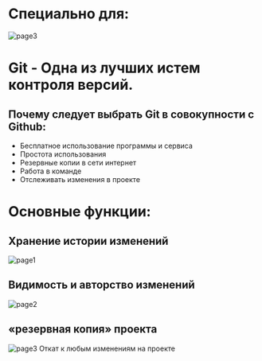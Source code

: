 # Специально для: 
![page3](https://camo.githubusercontent.com/ace14ee894d150192a7b05b12410738aa65528da742bbce69315a5f441320ea7/68747470733a2f2f692e696d6775722e636f6d2f495a4f525769492e706e67)
# Git - Одна из лучших истем контроля версий.
## Почему следует выбрать Git в совокупности с Github:
* Бесплатное использование программы и сервиса 
* Простота использования
* Резервные копии в сети интернет
* Работа в команде
* Отслеживать изменения в проекте 
# Основные функции: 
## Хранение истории изменений 
![page1](https://downloader.disk.yandex.ru/preview/9e8dc038c7e78520b11f2d03c3e9184e5f8285c1b38765c077270ffcffa919d9/6016ca85/s77sBmDE3ArN2pUZjNgmntqI9zEWGKvSzh5nI9c_6oiTe3ly6foXddf2Un3WbabGXSqu_XUL5X5D9TiAptnmQw%3D%3D?uid=0&filename=Screenshot_7.png&disposition=inline&hash=&limit=0&content_type=image%2Fpng&owner_uid=0&tknv=v2&size=2048x204) 
## Видимость и авторство изменений
![page2](https://downloader.disk.yandex.ru/preview/f6c85f56ec2f78000acda36fcd2454dbe8893cbf4de245d7fc042e8f5bdf75f5/6016cafa/pdGfFebJPR_1ZR8p4YztWFP7MRg3plMlQa9rpjOaIy9zvjcSkU71GJuoU1nMvB6QhP2x4tGhKq-yxkCwhog2oA%3D%3D?uid=0&filename=Screenshot_8.png&disposition=inline&hash=&limit=0&content_type=image%2Fpng&owner_uid=0&tknv=v2&size=1280x913) 
## «резервная копия» проекта
![page3](https://downloader.disk.yandex.ru/preview/488aa15a7e38975ed6300376df6a3ad7f5cd154142c0d8acaf2c4f16847870cc/6016cd89/oZGzi3aFq9FgR9XkZEpRN3AmblJw_rOz9D9P8GCvzWj92uR9I3sRQIMKYnFaNYpBdngHQtPks7nmlJUJ7vRydg%3D%3D?uid=0&filename=Screenshot_9.png&disposition=inline&hash=&limit=0&content_type=image%2Fpng&owner_uid=0&tknv=v2&size=2048x2048)
Откат к любым изменениям на проекте


